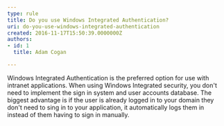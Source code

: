 ```yaml
---
type: rule
title: Do you use Windows Integrated Authentication?
uri: do-you-use-windows-integrated-authentication
created: 2016-11-17T15:50:39.0000000Z
authors:
- id: 1
  title: Adam Cogan

---
```


 
Windows Integrated Authentication is the preferred option for use with intranet applications. When using Windows Integrated security, you don't need to implement the sign in system and user accounts database. The biggest advantage is if the user is already logged in to your domain they don't need to sing in to your application, it automatically logs them in instead of them having to sign in manually.
 
